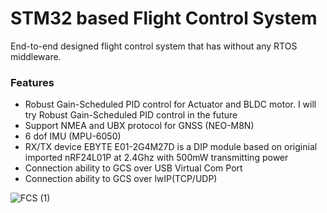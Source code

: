 # STM32 based Flight Control System
End-to-end designed flight control system that has without any RTOS middleware.

### Features
- Robust Gain-Scheduled PID control for Actuator and BLDC motor. I will try Robust Gain-Scheduled PID control in the future
- Support NMEA and UBX protocol for GNSS (NEO-M8N)
- 6 dof IMU (MPU-6050)
- RX/TX device EBYTE E01-2G4M27D is a DIP module based on originial imported nRF24L01P at 2.4Ghz with 500mW transmitting power
- Connection ability to GCS over USB Virtual Com Port
- Connection ability to GCS over lwIP(TCP/UDP)


![FCS (1)](https://github.com/acikgozf/FlightControlSystem-FCS/assets/56433607/3f5889f1-52e7-45c0-baf4-60acc3bc0a30)
